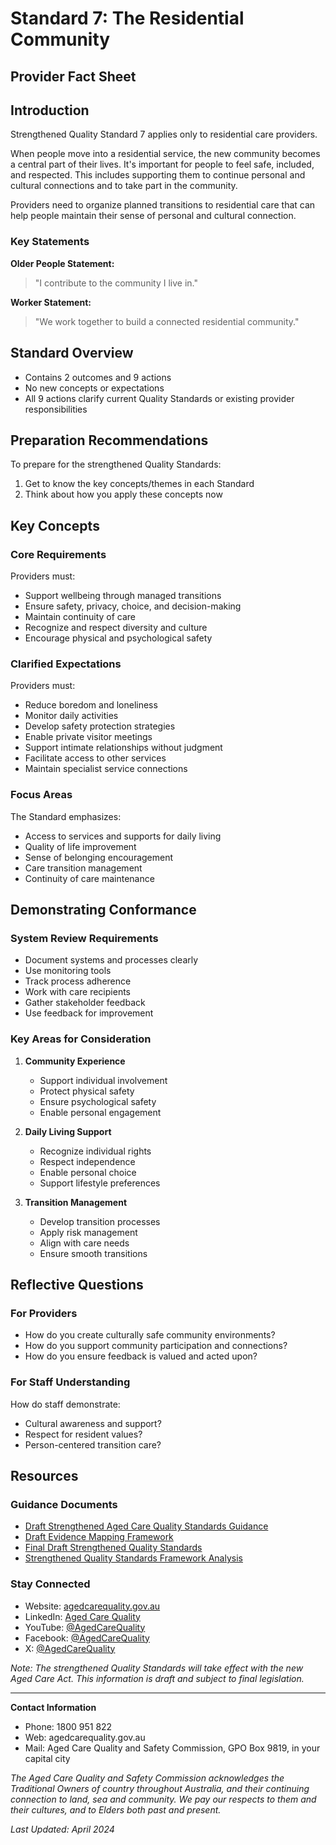 # Standard 7: The Residential Community
## Provider Fact Sheet

## Introduction
Strengthened Quality Standard 7 applies only to residential care providers.

When people move into a residential service, the new community becomes a central part of their lives. It's important for people to feel safe, included, and respected. This includes supporting them to continue personal and cultural connections and to take part in the community.

Providers need to organize planned transitions to residential care that can help people maintain their sense of personal and cultural connection.

### Key Statements

**Older People Statement:**
> "I contribute to the community I live in."

**Worker Statement:**
> "We work together to build a connected residential community."

## Standard Overview
- Contains 2 outcomes and 9 actions
- No new concepts or expectations
- All 9 actions clarify current Quality Standards or existing provider responsibilities

## Preparation Recommendations
To prepare for the strengthened Quality Standards:
1. Get to know the key concepts/themes in each Standard
2. Think about how you apply these concepts now

## Key Concepts

### Core Requirements
Providers must:
- Support wellbeing through managed transitions
- Ensure safety, privacy, choice, and decision-making
- Maintain continuity of care
- Recognize and respect diversity and culture
- Encourage physical and psychological safety

### Clarified Expectations
Providers must:
- Reduce boredom and loneliness
- Monitor daily activities
- Develop safety protection strategies
- Enable private visitor meetings
- Support intimate relationships without judgment
- Facilitate access to other services
- Maintain specialist service connections

### Focus Areas
The Standard emphasizes:
- Access to services and supports for daily living
- Quality of life improvement
- Sense of belonging encouragement
- Care transition management
- Continuity of care maintenance

## Demonstrating Conformance

### System Review Requirements
- Document systems and processes clearly
- Use monitoring tools
- Track process adherence
- Work with care recipients
- Gather stakeholder feedback
- Use feedback for improvement

### Key Areas for Consideration

1. **Community Experience**
   - Support individual involvement
   - Protect physical safety
   - Ensure psychological safety
   - Enable personal engagement

2. **Daily Living Support**
   - Recognize individual rights
   - Respect independence
   - Enable personal choice
   - Support lifestyle preferences

3. **Transition Management**
   - Develop transition processes
   - Apply risk management
   - Align with care needs
   - Ensure smooth transitions

## Reflective Questions

### For Providers
- How do you create culturally safe community environments?
- How do you support community participation and connections?
- How do you ensure feedback is valued and acted upon?

### For Staff Understanding
How do staff demonstrate:
- Cultural awareness and support?
- Respect for resident values?
- Person-centered transition care?

## Resources

### Guidance Documents
- [Draft Strengthened Aged Care Quality Standards Guidance](www.agedcarequality.gov.au/get-involved/consultation-and-engagement-hub/standards-guidance-consultation)
- [Draft Evidence Mapping Framework](www.agedcarequality.gov.au/resource-library/draft-evidence-mapping-framework)
- [Final Draft Strengthened Quality Standards](www.health.gov.au/resources/publications/the-strengthened-aged-care-quality-standards-final-draft?language=en)
- [Strengthened Quality Standards Framework Analysis](www.agedcarequality.gov.au/resources/strengthened-quality-standards-framework-analysis)

### Stay Connected
- Website: [agedcarequality.gov.au](https://agedcarequality.gov.au)
- LinkedIn: [Aged Care Quality](linkedin.com/company/agedcarequality)
- YouTube: [@AgedCareQuality](youtube.com/AgedCareQuality)
- Facebook: [@AgedCareQuality](facebook.com/AgedCareQuality)
- X: [@AgedCareQuality](twitter.com/AgedCareQuality)

*Note: The strengthened Quality Standards will take effect with the new Aged Care Act. This information is draft and subject to final legislation.*

---

**Contact Information**
- Phone: 1800 951 822
- Web: agedcarequality.gov.au
- Mail: Aged Care Quality and Safety Commission, GPO Box 9819, in your capital city

*The Aged Care Quality and Safety Commission acknowledges the Traditional Owners of country throughout Australia, and their continuing connection to land, sea and community. We pay our respects to them and their cultures, and to Elders both past and present.*

*Last Updated: April 2024*

